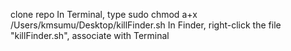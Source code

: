 clone repo
In Terminal, type
sudo chmod a+x /Users/kmsumu/Desktop/killFinder.sh
In Finder, right-click the file "killFinder.sh", associate with Terminal
